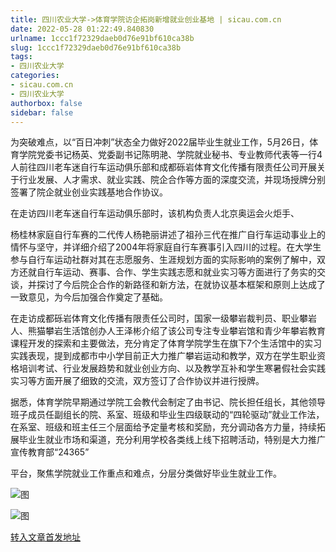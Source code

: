 ```yaml
---
title: 四川农业大学->体育学院访企拓岗新增就业创业基地 | sicau.com.cn
date: 2022-05-28 01:22:49.840830
urlname: 1ccc1f72329daeb0d76e91bf610ca38b
slug: 1ccc1f72329daeb0d76e91bf610ca38b
tags: 
- 四川农业大学
categories:
- sicau.com.cn
- 四川农业大学
authorbox: false
sidebar: false
---
```

为突破难点，以“百日冲刺”状态全力做好2022届毕业生就业工作，5月26日，体育学院党委书记杨英、党委副书记陈明滟、学院就业秘书、专业教师代表等一行4人前往四川老车迷自行车运动俱乐部和成都砾岩体育文化传播有限责任公司开展关于行业发展、人才需求、就业实践、院企合作等方面的深度交流，并现场授牌分别签署了院企就业创业实践基地合作协议。

在走访四川老车迷自行车运动俱乐部时，该机构负责人北京奥运会火炬手、
<!--more-->
杨桂林家庭自行车赛的二代传人杨艳丽讲述了祖孙三代在推广自行车运动事业上的情怀与坚守，并详细介绍了2004年将家庭自行车赛事引入四川的过程。在大学生参与自行车运动社群对其在志愿服务、生涯规划方面的实际影响的案例了解中，双方还就自行车运动、赛事、合作、学生实践志愿和就业实习等方面进行了务实的交谈，并探讨了今后院企合作的新路径和新方法，在就协议基本框架和原则上达成了一致意见，为今后加强合作奠定了基础。

在走访成都砾岩体育文化传播有限责任公司时，国家一级攀岩裁判员、职业攀岩人、熊猫攀岩生活馆创办人王泽彬介绍了该公司专注专业攀岩馆和青少年攀岩教育课程开发的探索和主要做法，充分肯定了体育学院学生在旗下7个生活馆中的实习实践表现，提到成都市中小学目前正大力推广攀岩运动和教学，双方在学生职业资格培训考试、行业发展趋势和就业创业方向、以及教学互补和学生寒暑假社会实践实习等方面开展了细致的交流，双方签订了合作协议并进行授牌。

据悉，体育学院早期通过学院工会教代会制定了由书记、院长担任组长，其他领导班子成员任副组长的院、系室、班级和毕业生四级联动的“四轮驱动”就业工作法，在系室、班级和班主任三个层面给予定量考核和奖励，充分调动各方力量，持续拓展毕业生就业市场和渠道，充分利用学校各类线上线下招聘活动，特别是大力推广宣传教育部“24365”

平台，聚焦学院就业工作重点和难点，分层分类做好毕业生就业工作。

![图](https://news.sicau.edu.cn/__local/B/26/80/C243BE16647F85C21DD4A76844B_0F2775BA_234C7.png)

![图](https://news.sicau.edu.cn/__local/B/3A/67/8B6CAEB912D238282186C571304_6D7D03F2_1B67B.png)

[转入文章首发地址](https://news.sicau.edu.cn/info/1078/68007.htm)